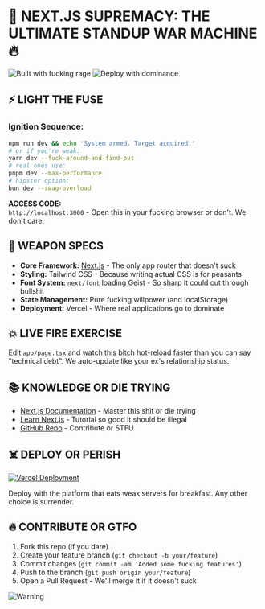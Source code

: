 # 🚀 NEXT.JS SUPREMACY: THE ULTIMATE STANDUP WAR MACHINE 🔥

![Built with fucking rage](https://img.shields.io/badge/Built_With-React%20%2B%20Next.js%20%2B%20Tailwind-black?style=for-the-badge&logo=vercel&color=000000&labelColor=000000)
![Deploy with dominance](https://img.shields.io/badge/Deployed_on-Vercel-black?style=for-the-badge&logo=vercel&color=000000&labelColor=000000)

## ⚡️ LIGHT THE FUSE

### **Ignition Sequence:**
```bash
npm run dev && echo 'System armed. Target acquired.' 
# or if you're weak:
yarn dev --fuck-around-and-find-out
# real ones use:
pnpm dev --max-performance
# hipster option:
bun dev --swag-overload
```

**ACCESS CODE:**  
`http://localhost:3000` - Open this in your fucking browser or don't. We don't care.

## 🧨 WEAPON SPECS

- **Core Framework:** [Next.js](https://nextjs.org) - The only app router that doesn't suck
- **Styling:** Tailwind CSS - Because writing actual CSS is for peasants
- **Font System:** [`next/font`](https://nextjs.org/docs/app/building-your-application/optimizing/fonts) loading [Geist](https://vercel.com/font) - So sharp it could cut through bullshit
- **State Management:** Pure fucking willpower (and localStorage)
- **Deployment:** Vercel - Where real applications go to dominate

## 💥 LIVE FIRE EXERCISE

Edit `app/page.tsx` and watch this bitch hot-reload faster than you can say "technical debt". We auto-update like your ex's relationship status.

## 📚 KNOWLEDGE OR DIE TRYING

- [Next.js Documentation](https://nextjs.org/docs) - Master this shit or die trying
- [Learn Next.js](https://nextjs.org/learn) - Tutorial so good it should be illegal
- [GitHub Repo](https://github.com/vercel/next.js) - Contribute or STFU

## ☠️ DEPLOY OR PERISH

[![Vercel Deployment](https://www.datocms-assets.com/31049/1618983297-powered-by-vercel.svg)](https://vercel.com/new?utm_medium=default-template&filter=next.js&utm_source=create-next-app&utm_campaign=create-next-app-readme)

Deploy with the platform that eats weak servers for breakfast. Any other choice is surrender.

## 🔥 CONTRIBUTE OR GTFO

1. Fork this repo (if you dare)
2. Create your feature branch (`git checkout -b your/feature`)
3. Commit changes (`git commit -am 'Added some fucking features'`)
4. Push to the branch (`git push origin your/feature`)
5. Open a Pull Request - We'll merge it if it doesn't suck

![Warning](https://img.shields.io/badge/WARNING-This_project_contains_level_10_awesomeness-red?style=for-the-badge)
